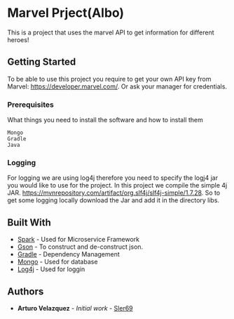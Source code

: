 # Marvel Prject(Albo)

This is a project that uses the marvel API to get information for different heroes!

## Getting Started

To be able to use this project you require to get your own API key from Marvel: https://developer.marvel.com/. Or ask your 
manager for credentials. 

### Prerequisites

What things you need to install the software and how to install them

```
Mongo
Gradle
Java
```
### Logging

For logging we are using log4j therefore you need to specify the logj4 jar you would like to use for the project.
In this project we compile the simple 4j JAR. https://mvnrepository.com/artifact/org.slf4j/slf4j-simple/1.7.28.
So to get some logging locally download the Jar and add it in the directory libs.

## Built With
* [Spark](http://sparkjava.com/) - Used for Microservice Framework
* [Gson](https://github.com/google/gson) - To construct and de-construct json.
* [Gradle](https://gradle.org/) - Dependency Management
* [Mongo](https://www.mongodb.com/) - Used for database
* [Log4j](https://logging.apache.org/log4j/2.x/) - Used for loggin

## Authors

* **Arturo Velazquez** - *Initial work* - [Sler69](https://github.com/Sler69)



